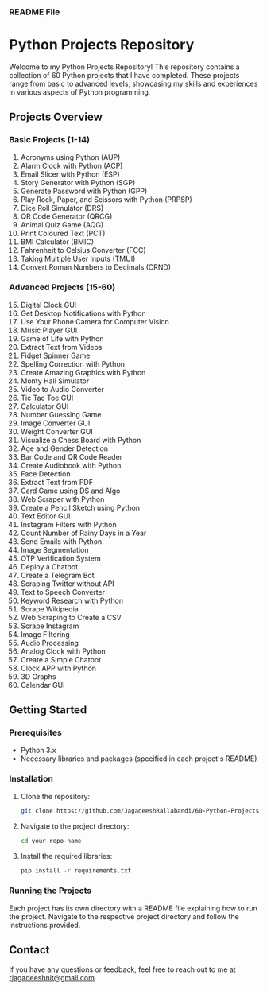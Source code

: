 ### README File
# Python Projects Repository

Welcome to my Python Projects Repository! This repository contains a collection of 60 Python projects that I have completed. These projects range from basic to advanced levels, showcasing my skills and experiences in various aspects of Python programming.

## Projects Overview

### Basic Projects (1-14)
1. Acronyms using Python (AUP)
2. Alarm Clock with Python (ACP)
3. Email Slicer with Python (ESP)
4. Story Generator with Python (SGP)
5. Generate Password with Python (GPP)
6. Play Rock, Paper, and Scissors with Python (PRPSP)
7. Dice Roll Simulator (DRS)
8. QR Code Generator (QRCG)
9. Animal Quiz Game (AQG)
10. Print Coloured Text (PCT)
11. BMI Calculator (BMIC)
12. Fahrenheit to Celsius Converter (FCC)
13. Taking Multiple User Inputs (TMUI)
14. Convert Roman Numbers to Decimals (CRND)

### Advanced Projects (15-60)
15. Digital Clock GUI
16. Get Desktop Notifications with Python
17. Use Your Phone Camera for Computer Vision
18. Music Player GUI
19. Game of Life with Python
20. Extract Text from Videos
21. Fidget Spinner Game
22. Spelling Correction with Python
23. Create Amazing Graphics with Python
24. Monty Hall Simulator
25. Video to Audio Converter
26. Tic Tac Toe GUI
27. Calculator GUI
28. Number Guessing Game
29. Image Converter GUI
30. Weight Converter GUI
31. Visualize a Chess Board with Python
32. Age and Gender Detection
33. Bar Code and QR Code Reader
34. Create Audiobook with Python
35. Face Detection
36. Extract Text from PDF
37. Card Game using DS and Algo
38. Web Scraper with Python
39. Create a Pencil Sketch using Python
40. Text Editor GUI
41. Instagram Filters with Python
42. Count Number of Rainy Days in a Year
43. Send Emails with Python
44. Image Segmentation
45. OTP Verification System
46. Deploy a Chatbot
47. Create a Telegram Bot
48. Scraping Twitter without API
49. Text to Speech Converter
50. Keyword Research with Python
51. Scrape Wikipedia
52. Web Scraping to Create a CSV
53. Scrape Instagram
54. Image Filtering
55. Audio Processing
56. Analog Clock with Python
57. Create a Simple Chatbot
58. Clock APP with Python
59. 3D Graphs
60. Calendar GUI

## Getting Started

### Prerequisites
- Python 3.x
- Necessary libraries and packages (specified in each project's README)

### Installation
1. Clone the repository:
   ```sh
   git clone https://github.com/JagadeeshRallabandi/60-Python-Projects.git
   ```
2. Navigate to the project directory:
   ```sh
   cd your-repo-name
   ```
3. Install the required libraries:
   ```sh
   pip install -r requirements.txt
   ```

### Running the Projects
Each project has its own directory with a README file explaining how to run the project. Navigate to the respective project directory and follow the instructions provided.

## Contact
If you have any questions or feedback, feel free to reach out to me at [rjagadeeshnit@gmail.com](mailto:rjagadeeshnit@egmail.com).
